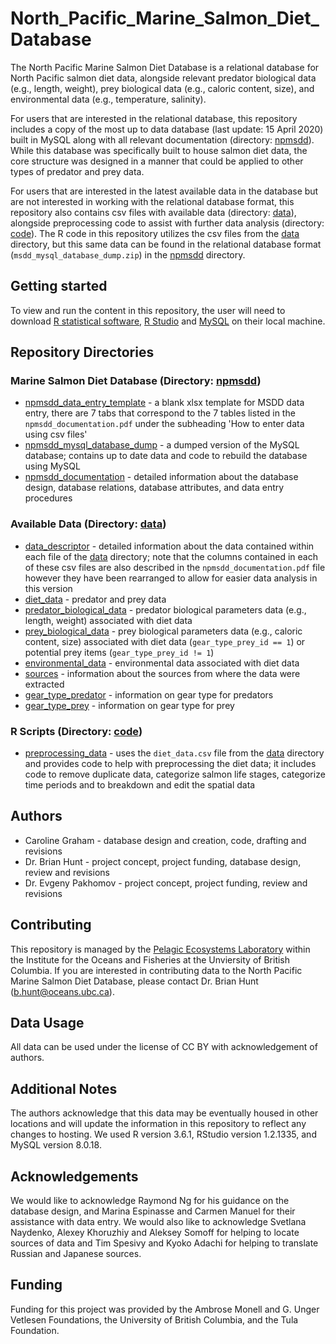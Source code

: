 # North_Pacific_Marine_Salmon_Diet_Database

The North Pacific Marine Salmon Diet Database is a relational database for North Pacific salmon diet data, alongside relevant predator biological data (e.g., length, weight), prey biological data (e.g., caloric content, size), and environmental data (e.g., temperature, salinity). 

For users that are interested in the relational database, this repository includes a copy of the most up to data database (last update: 15 April 2020) built in MySQL along with all relevant documentation (directory: [npmsdd](https://github.com/mcarolinegraham/North_Pacific_Marine_Salmon_Diet_Database/tree/master/npmsdd)). While this database was specifically built to house salmon diet data, the core structure was designed in a manner that could be applied to other types of predator and prey data.

For users that are interested in the latest available data in the database but are not interested in working with the relational database format, this repository also contains csv files with available data (directory: [data](https://github.com/mcarolinegraham/North_Pacific_Marine_Salmon_Diet_Database/tree/master/data)), alongside preprocessing code to assist with further data analysis (directory: [code](https://github.com/mcarolinegraham/North_Pacific_Marine_Salmon_Diet_Database/tree/master/code)). The R code in this repository utilizes the csv files from the [data](https://github.com/mcarolinegraham/North_Pacific_Marine_Salmon_Diet_Database/tree/master/data) directory, but this same data can be found in the relational database format (`msdd_mysql_database_dump.zip`) in the [npmsdd](https://github.com/mcarolinegraham/North_Pacific_Marine_Salmon_Diet_Database/tree/master/npmsdd) directory.

## Getting started

To view and run the content in this repository, the user will need to download [R statistical software](https://www.r-project.org/), [R Studio](https://rstudio.com/products/rstudio/) and [MySQL](https://dev.mysql.com/downloads/) on their local machine.

## Repository Directories

### Marine Salmon Diet Database (Directory: [npmsdd](https://github.com/mcarolinegraham/North_Pacific_Marine_Salmon_Diet_Database/tree/master/npmsdd))

* [npmsdd_data_entry_template](https://github.com/mcarolinegraham/North_Pacific_Marine_Salmon_Diet_Database/blob/master/npmsdd/npmsdd_data_entry_template.xlsx) - a blank xlsx template for MSDD data entry, there are 7 tabs that correspond to the 7 tables listed in the `npmsdd_documentation.pdf` under the subheading 'How to enter data using csv files'
* [npmsdd_mysql_database_dump](https://github.com/mcarolinegraham/North_Pacific_Marine_Salmon_Diet_Database/blob/master/npmsdd/npmsdd_mysql_database_dump.zip) - a dumped version of the MySQL database; contains up to date data and code to rebuild the database using MySQL
* [npmsdd_documentation](https://github.com/mcarolinegraham/North_Pacific_Marine_Salmon_Diet_Database/blob/master/npmsdd/npmsdd_documentation.pdf) - detailed information about the database design, database relations, database attributes, and data entry procedures

### Available Data (Directory: [data](https://github.com/mcarolinegraham/North_Pacific_Marine_Salmon_Diet_Database/tree/master/data))

* [data_descriptor](https://github.com/mcarolinegraham/North_Pacific_Marine_Salmon_Diet_Database/blob/master/data/data_descriptor.pdf) - detailed information about the data contained within each file of the [data](https://github.com/mcarolinegraham/North_Pacific_Marine_Salmon_Diet_Database/tree/master/data) directory; note that the columns contained in each of these csv files are also described in the `npmsdd_documentation.pdf` file however they have been rearranged to allow for easier data analysis in this version
* [diet_data](https://github.com/mcarolinegraham/North_Pacific_Marine_Salmon_Diet_Database/blob/master/data/diet_data.csv) - predator and prey data
* [predator_biological_data](https://github.com/mcarolinegraham/North_Pacific_Marine_Salmon_Diet_Database/blob/master/data/predator_biological_data.csv) - predator biological parameters data (e.g., length, weight) associated with diet data
* [prey_biological_data](https://github.com/mcarolinegraham/North_Pacific_Marine_Salmon_Diet_Database/blob/master/data/prey_biological_data.csv) - prey biological parameters data (e.g., caloric content, size) associated with diet data (`gear_type_prey_id == 1`) or potential prey items (`gear_type_prey_id != 1`)
* [environmental_data](https://github.com/mcarolinegraham/North_Pacific_Marine_Salmon_Diet_Database/blob/master/data/environmental_data.csv) - environmental data associated with diet data
* [sources](https://github.com/mcarolinegraham/North_Pacific_Marine_Salmon_Diet_Database/blob/master/data/sources.csv) - information about the sources from where the data were extracted
* [gear_type_predator](https://github.com/mcarolinegraham/North_Pacific_Marine_Salmon_Diet_Database/blob/master/data/gear_type_predator.csv) - information on gear type for predators
* [gear_type_prey](https://github.com/mcarolinegraham/North_Pacific_Marine_Salmon_Diet_Database/blob/master/data/gear_type_prey.csv) - information on gear type for prey

### R Scripts (Directory: [code](https://github.com/mcarolinegraham/North_Pacific_Marine_Salmon_Diet_Database/tree/master/code))

* [preprocessing_data](https://github.com/mcarolinegraham/North_Pacific_Marine_Salmon_Diet_Database/blob/master/code/preprocessing_data.Rmd) - uses the `diet_data.csv` file from the [data](https://github.com/mcarolinegraham/North_Pacific_Marine_Salmon_Diet_Database/tree/master/data) directory and provides code to help with preprocessing the diet data; it includes code to remove duplicate data, categorize salmon life stages, categorize time periods and to breakdown and edit the spatial data

## Authors

* Caroline Graham - database design and creation, code, drafting and revisions
* Dr. Brian Hunt - project concept, project funding, database design, review and revisions
* Dr. Evgeny Pakhomov - project concept, project funding, review and revisions

## Contributing

This repository is managed by the [Pelagic Ecosystems Laboratory](http://pelagicecosystems.oceans.ubc.ca/) within the Institute for the Oceans and Fisheries at the Unviersity of British Columbia. If you are interested in contributing data to the North Pacific Marine Salmon Diet Database, please contact Dr. Brian Hunt (b.hunt@oceans.ubc.ca).

## Data Usage

All data can be used under the license of CC BY with acknowledgement of authors.

## Additional Notes

The authors acknowledge that this data may be eventually housed in other locations and will update the information in this repository to reflect any changes to hosting. We used R version 3.6.1, RStudio version 1.2.1335, and MySQL version 8.0.18.

## Acknowledgements

We would like to acknowledge Raymond Ng for his guidance on the database design, and Marina Espinasse and Carmen Manuel for their assistance with data entry. We would also like to acknowledge Svetlana Naydenko, Alexey Khoruzhiy and Aleksey Somoff for helping to locate sources of data and Tim Spesivy and Kyoko Adachi for helping to translate Russian and Japanese sources.

## Funding

Funding for this project was provided by the Ambrose Monell and G. Unger Vetlesen Foundations, the University of British Columbia, and the Tula Foundation.
